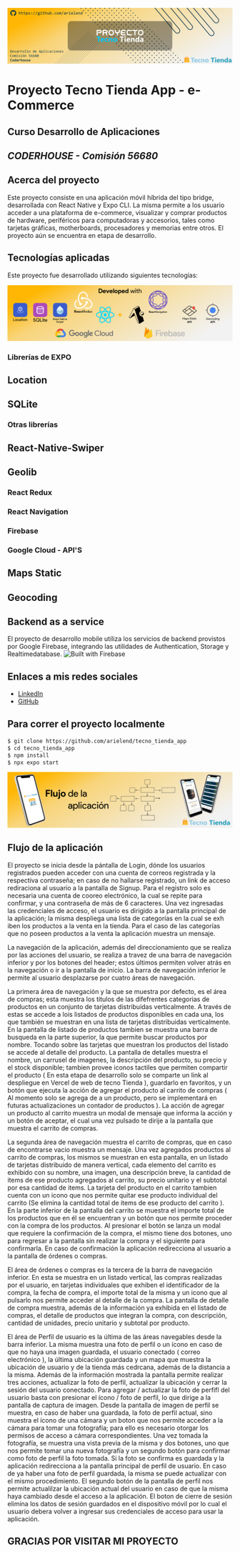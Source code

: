 ![Banner Tecno Tienda](/assets/img/headerReadme.png)
# Proyecto Tecno Tienda App - e-Commerce
## Curso Desarrollo de Aplicaciones
## _CODERHOUSE - Comisión 56680_


## Acerca del proyecto
Este proyecto consiste en una aplicación móvil híbrida del tipo bridge, desarrollada con React Native y Expo CLI. La misma permite a los usuario acceder a una plataforma de e-commerce, visualizar y comprar productos de hardware, periféricos para computadoras y accesorios, tales como tarjetas gráficas, motherboards, procesadores y memorias entre otros. El proyecto aún se encuentra en etapa de desarrollo.


## Tecnologías aplicadas
Este proyecto fue desarrollado utilizando siguientes tecnologías:

![Tecnologías del proyecto](/assets/img/developedReadme.png)

### Librerías de EXPO
## Location
## SQLite


### Otras librerías
## React-Native-Swiper
## Geolib

### React Redux

### React Navigation

### Firebase

### Google Cloud - API'S
## Maps Static
## Geocoding



## Backend as a service
El proyecto de desarrollo mobile utiliza los servicios de backend provistos por Google Firebase, integrando las utilidades de Authentication, Storage y Realtimedatabase.
![Built with Firebase](/public/images/readme/built-with-firebase.png)


## Enlaces a mis redes sociales

- [LinkedIn](https://www.linkedin.com/in/ariel-endrizzi/)
- [GitHub](https://github.com/arielend)


## Para correr el proyecto localmente

```
$ git clone https://github.com/arielend/tecno_tienda_app
$ cd tecno_tienda_app
$ npm install
$ npx expo start
```

![Banner App Flow](/assets/img/flowReadme.png)
## Flujo de la aplicación
El proyecto se inicia desde la pántalla de Login, dónde los usuarios registrados pueden acceder con una cuenta de correos registrada y la respectiva contraseña; en caso de no hallarse registrado, un link de acceso rediraciona al usuario a la pantalla de Signup. Para el registro solo es necesaria una cuenta de cooreo electrónico, la cual se repite para confirmar, y una contraseña de más de 6 caracteres. Una vez ingresadas las credenciales de acceso, el usuario es dirigido a la pantalla principal de la aplicación; la misma despliega una lista de categorías en la cual se exh
iben los productos a la venta en la tienda. Para el caso de las categorías que no poseen productos a la venta la aplicación muestra un mensaje.

La navegación de la aplicación, además del direccionamiento que se realiza por las acciones del usuario, se realiza a travez de una barra de navegación inferior y por los botones del header; estos últimos permiten volver atrás en la navegación o ir a la pantalla de inicio. La barra de navegación inferior le permite al usuario desplazarse por cuatro áreas de navegación.

La primera área de navegación y la que se muestra por defecto, es el área de compras; esta muestra los títulos de las difefrentes categorias de productos en un conjunto de tarjetas distribuidas verticalmente. A través de estas se accede a lois listados de productos disponibles en cada una, los que también se muestran en una lista de tarjetas distribuidas verticalmente. En la pantalla de listado de productos tambien se muestra una barra de busqueda en la parte superior, la que permite buscar productos por nombre. Tocando sobre las tarjetas que muestran los productos del listado se accede al detalle del producto. La pantalla de detalles muestra el nombre, un carrusel de imagenes, la descripción del producto, su precio y el stock disponible; tambien provee iconos tactiles que permiten compartir el producto ( En esta etapa de desarrollo solo se comparte un link al despliegue en Vercel de web de tecno Tienda ), guardarlo en favoritos, y un botón que ejecuta la acción de agregar el producto al carrito de compras ( Al momento solo se agrega de a un producto, pero se implementará en futuras actualizaciones un contador de productos ). La acción de agregar un producto al carrito muestra un modal de mensaje que informa la acción y un botón de aceptar, el cual una vez pulsado te dirije a la pantalla que muestra el carrito de compras.

La segunda área de navegación muestra el carrito de compras, que en caso de encontrarse vacio muestra un mensaje. Una vez agregados productos al carrito de compras, los mismos se muestran en esta pantalla, en un listado de tarjetas distribuido de manera vertical, cada elemento del carrito es exhibido con su nombre, una imagen, una descripción breve, la cantidad de items de ese producto agregados al carrito, su precio unitario y el subtotal por esa cantidad de items. La tarjeta del producto en el carrito tambien cuenta con un icono que nos permite quitar ese producto individual del carrito (Se elimina la cantidad total de items de ese producto del carrito ). En la parte inferior de la pantalla del carrito se muestra el importe total de los productos que en él se encuentran y un botón que nos permite proceder con la compra de los productos. Al presionar el botón se lanza un modal que requiere la confirmación de la compra, el mismo tiene dos botones, uno para regresar a la pantalla sin realizar la compra y el siguiente para confirmarla. En caso de confirmación la aplicación redirecciona al usuario a la pantalla de órdenes o compras.

El área de órdenes o compras es la tercera de la barra de navegación inferior. En esta se muestra en un listado vertical, las compras realizadas por el usuario, en tarjetas individuales que exhiben el identificador de la compra, la fecha de compra, el importe total de la misma y un icono que al pulsarlo nos permite acceder al detalle de la compra. La pantalla de detalle de compra muestra, además de la información ya exhibida en el listado de compras, el detalle de productos que integran la compra, con descripción, cantidad de unidades, precio unitario y subtotal por producto.

El área de Perfil de usuario es la última de las áreas navegables desde la barra inferior. La misma muestra una foto de perfil o un ícono en caso de que no haya una imagen guardada, el usuario conectado ( correo electrónico ), la última ubicación guardada y un mapa que muestra la ubicación de usuario y de la tienda más cedrcana, además de la distancia a la misma. Además de la información mostrada la pantalla permite realizar tres acciones, actualizar la foto de perfil, actualizar la ubicación y cerrar la sesión del usuario conectado. Para agregar / actualizar la foto de perfifl del usuario basta con presionar el ícono / foto de perfil, lo que dirige a la pantalla de captura de imagen. Desde la pantalla de imagen de perfil se muestra, en caso de haber una guardada, la foto de perfil actual, sino muestra el ícono de una cámara y un boton que nos permite acceder a la cámara para tomar una fotografía; para ello es necesario otorgar los permisos de acceso a cámara correspondientes. Una vez tomada la fotografía, se muestra una vista previa de la misma y dos botones, uno que nos permite tomar una nueva fotografía y un segundo botón para confirmar como foto de perfil la foto tomada. Si la foto se confirma es guardada y la aplicación redirecciona a la pantalla principal de perfil de usuario. En caso de ya haber una foto de perfil guardada, la misma se puede actualizar con el mismo procedimiento. El segundo botón de la pantalla de perfil nos permite actualilzar la ubicación actual del usuario en caso de que la misma haya cambiado desde el acceso a la aplicación. El boton de cierre de sesión elimina los datos de sesión guardados en el dispositivo móvil por lo cual el usuario debera volver a ingresar sus credenciales de acceso para usar la aplicación.


## GRACIAS POR VISITAR MI PROYECTO